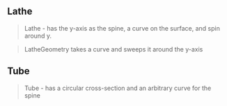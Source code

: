 ## Lathe
> Lathe - has the y-axis as the spine, a curve on the surface, and spin around y.

> LatheGeometry takes a curve and sweeps it around the y-axis

## Tube
> Tube - has a circular cross-section and an arbitrary curve for the spine